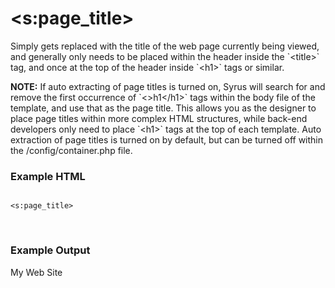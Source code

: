
# &lt;s:page_title&gt;

<p>Simply gets replaced with the title of the web page currently being viewed, and generally only needs to be placed within the header inside the `&lt;title&gt;` tag, and once at the top of the header inside `&lt;h1&gt;` tags or similar.</p>

<p><b>NOTE:</b> If auto extracting of page titles is turned on, Syrus will search for and remove the first occurrence of `&lt;&gt;h1&lt;/h1&gt;` tags within the body file of the template, and use that as the page title.  This allows you as the designer to place page titles within more complex HTML structures, while back-end developers only need to place `&lt;h1&gt;` tags at the top of each template.  Auto extraction of page titles is turned on by default, but can be turned off within the /config/container.php file.</p>


<h3>Example HTML</h3>

<pre><code class="prettyprint">
&lt;s:page_title&gt;
</code></pre><br />

<h3>Example Output</h3>

My Web Site



